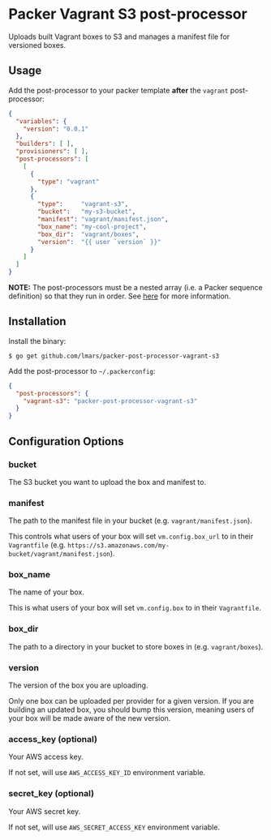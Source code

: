 Packer Vagrant S3 post-processor
================================

Uploads built Vagrant boxes to S3 and manages a manifest file for versioned boxes.

Usage
-----

Add the post-processor to your packer template **after** the `vagrant` post-processor:

```json
{
  "variables": {
    "version": "0.0.1"
  },
  "builders": [ ],
  "provisioners": [ ],
  "post-processors": [
    [
      {
        "type": "vagrant"
      },
      {
        "type":     "vagrant-s3",
        "bucket":   "my-s3-bucket",
        "manifest": "vagrant/manifest.json",
        "box_name": "my-cool-project",
        "box_dir":  "vagrant/boxes",
        "version":  "{{ user `version` }}"
      }
    ]
  ]
}
```

**NOTE:** The post-processors must be a nested array (i.e. a Packer sequence definition) so that they run in order. See [here](http://www.packer.io/docs/templates/post-processors.html) for more information.

Installation
------------

Install the binary:

```
$ go get github.com/lmars/packer-post-processor-vagrant-s3
```

Add the post-processor to `~/.packerconfig`:

```json
{
  "post-processors": {
    "vagrant-s3": "packer-post-processor-vagrant-s3"
  }
}
```

Configuration Options
---------------------

### bucket

The S3 bucket you want to upload the box and manifest to.

### manifest

The path to the manifest file in your bucket (e.g. `vagrant/manifest.json`).

This controls what users of your box will set `vm.config.box_url` to in their `Vagrantfile` (e.g. `https://s3.amazonaws.com/my-bucket/vagrant/manifest.json`).

### box_name

The name of your box.

This is what users of your box will set `vm.config.box` to in their `Vagrantfile`.

### box_dir

The path to a directory in your bucket to store boxes in (e.g. `vagrant/boxes`).

### version

The version of the box you are uploading.

Only one box can be uploaded per provider for a given version. If you are building an updated box, you should bump this version, meaning users of your box will be made aware of the new version.

### access_key (optional)

Your AWS access key.

If not set, will use `AWS_ACCESS_KEY_ID` environment variable.

### secret_key (optional)

Your AWS secret key.

If not set, will use `AWS_SECRET_ACCESS_KEY` environment variable.
